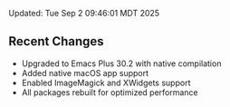 Updated: Tue Sep  2 09:46:01 MDT 2025

## Recent Changes
- Upgraded to Emacs Plus 30.2 with native compilation
- Added native macOS app support
- Enabled ImageMagick and XWidgets support
- All packages rebuilt for optimized performance
